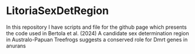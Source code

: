 # LitoriaSexDetRegion
In this repository I have scripts and file for the github page which presents the code used in Bertola et al. (2024) A candidate sex determination region in Australo-Papuan Treefrogs suggests a conserved role for Dmrt genes in anurans
